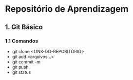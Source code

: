 # Repositório de Aprendizagem

## 1. Git Básico

### 1.1 Comandos

* git clone <LINK-DO-REPOSITÓRIO>
* git add <arquivos...>
* git commit -m
* git push
* git status
